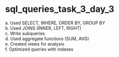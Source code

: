 # sql_queries_task_3_day_3
a. Used SELECT, WHERE, ORDER BY, GROUP BY
<br>
b. Used JOINS (INNER, LEFT, RIGHT)
<br>
c. Write subqueries
<br>
d. Used aggregate functions (SUM, AVG)
<br>
e. Created views for analysis
<br>
f. Optimized queries with indexes
 

 
 
 
